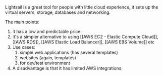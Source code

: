 Lightsail is a great tool for people with little cloud experience, it sets up the virtual servers, storage, databases and networking.

The main points:
1. It has a low and predictable price
2. It's a simpler alternative to using [[AWS EC2 - Elastic Compute Cloud]], [[AWS RDS]], [[AWS Elastic Load Balancer]], [[AWS EBS Volume]] etc
3. Use cases:
	1. simple web applications (has several templates)
	2. websites (again, templates)
	3. for dev/test environment
4. A disadvantage is that it has limited AWS integrations